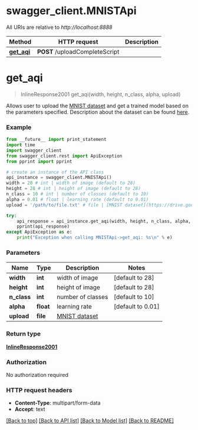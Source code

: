 # swagger_client.MNISTApi

All URIs are relative to *http://localhost:8888*

Method | HTTP request | Description
------------- | ------------- | -------------
[**get_aqi**](MNISTApi.md#get_aqi) | **POST** /uploadCompleteScript | 


# **get_aqi**
> InlineResponse2001 get_aqi(width, height, n_class, alpha, upload)



Allows user to upload the [MNIST dataset](https://drive.google.com/open?id=0B-HwpreJA3WzbnZodkJZVWNfUTg) and get a trained model based on the parameters specified. Description about the dataset can be found [here](http://yann.lecun.com/exdb/mnist/). 

### Example 
```python
from __future__ import print_statement
import time
import swagger_client
from swagger_client.rest import ApiException
from pprint import pprint

# create an instance of the API class
api_instance = swagger_client.MNISTApi()
width = 28 # int | width of image (default to 28)
height = 28 # int | height of image (default to 28)
n_class = 10 # int | number of classes (default to 10)
alpha = 0.01 # float | learning rate (default to 0.01)
upload = '/path/to/file.txt' # file | [MNIST dataset](https://drive.google.com/open?id=0B-HwpreJA3WzbnZodkJZVWNfUTg)

try: 
    api_response = api_instance.get_aqi(width, height, n_class, alpha, upload)
    pprint(api_response)
except ApiException as e:
    print("Exception when calling MNISTApi->get_aqi: %s\n" % e)
```

### Parameters

Name | Type | Description  | Notes
------------- | ------------- | ------------- | -------------
 **width** | **int**| width of image | [default to 28]
 **height** | **int**| height of image | [default to 28]
 **n_class** | **int**| number of classes | [default to 10]
 **alpha** | **float**| learning rate | [default to 0.01]
 **upload** | **file**| [MNIST dataset](https://drive.google.com/open?id&#x3D;0B-HwpreJA3WzbnZodkJZVWNfUTg) | 

### Return type

[**InlineResponse2001**](InlineResponse2001.md)

### Authorization

No authorization required

### HTTP request headers

 - **Content-Type**: multipart/form-data
 - **Accept**: text

[[Back to top]](#) [[Back to API list]](../README.md#documentation-for-api-endpoints) [[Back to Model list]](../README.md#documentation-for-models) [[Back to README]](../README.md)

